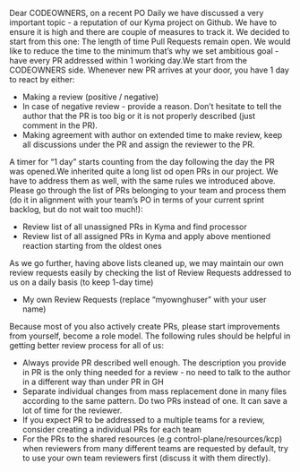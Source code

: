 Dear CODEOWNERS,
on a recent PO Daily we have discussed a very important topic - a reputation of our Kyma project on Github. We have to ensure it is high and there are couple of measures to track it.
We decided to start from this one: The length of time Pull Requests remain open.
We would like to reduce the time to the minimum that’s why we set ambitious goal - have every PR addressed within 1 working day.We start from the CODEOWNERS side. Whenever new PR arrives at your door, you have 1 day to react by either:
- Making a review (positive / negative)
- In case of negative review - provide a reason. Don’t hesitate to tell the author that the PR is too big or it is not properly described (just comment in the PR).
- Making agreement with author on extended time to make review, keep all discussions under the PR and assign the reviewer to the PR.

A timer for “1 day” starts counting from the day following the day the PR was opened.We inherited quite a long list od open PRs in our project. We have to address them as well, with the same rules we introduced above. Please go through the list of PRs belonging to your team and process them (do it in alignment with your team’s PO in terms of your current sprint backlog, but do not wait too much!):
- Review list of all unassigned PRs in Kyma and find processor
- Review list of all assigned PRs in Kyma and apply above mentioned reaction starting from the oldest ones

As we go further, having above lists cleaned up, we may maintain our own review requests easily by checking the list of Review Requests addressed to us on a daily basis (to keep 1-day time)
- My own Review Requests (replace “myownghuser” with your user name)

Because most of you also actively create PRs, please start improvements from yourself, become a role model. The following rules should be helpful in getting better review process for all of us:
- Always provide PR described well enough. The description you provide in PR is the only thing needed for a review - no need to talk to the author in a different way than under PR in GH
- Separate individual changes from mass replacement done in many files according to the same pattern. Do two PRs instead of one. It can save a lot of time for the reviewer.
- If you expect PR to be addressed to a multiple teams for a review, consider creating a individual PRs for each team
- For the PRs to the shared resources (e.g control-plane/resources/kcp) when reviewers from many different teams are requested by default, try to use your own team reviewers first (discuss it with them directly).